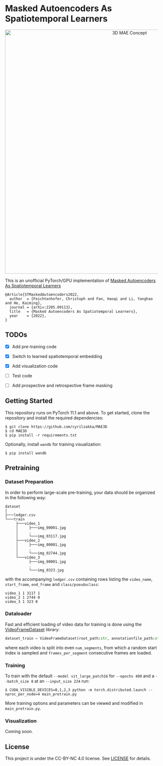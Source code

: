 # Masked Autoencoders As Spatiotemporal Learners
<p align="center">
<img width="805" alt="3D MAE Concept" src="https://user-images.githubusercontent.com/1841186/175248621-006c8f76-f838-4795-aaf6-df9a1d23d7ba.png">
</p>

This is an unofficial PyTorch/GPU implementation of [Masked Autoencoders As Spatiotemporal Learners](https://arxiv.org/abs/2205.09113)

```
@Article{STMaskedAutoencoders2022,
  author  = {Feichtenhofer, Christoph and Fan, Haoqi and Li, Yanghao and He, Kaiming},
  journal = {arXiv:2205.09113},
  title   = {Masked Autoencoders As Spatiotemporal Learners},
  year    = {2022},
}
```

## TODOs
- [x] Add pre-training code
- [x] Switch to learned spatiotemporal embedding
- [x] Add visualization code
- [ ] Test code
- [ ] Add prospective and retrospective frame masking 


## Getting Started
This repository runs on PyTorch 11.1 and above. To get started, clone the repository and install the required dependencies:
```
$ git clone https://github.com/cyrilzakka/MAE3D
$ cd MAE3D
$ pip install -r requirements.txt
```
Optionally, install `wandb` for training visualization:
```
$ pip install wandb
```

## Pretraining
### Dataset Preparation
In order to perform large-scale pre-training, your data should be organized in the following way:
```
dataset
│
├───ledger.csv
└───train 
     ├───video_1
     │     ├───img_00001.jpg
     │     .
     │     └───img_03117.jpg
     ├───video_2
     │     ├───img_00001.jpg
     │     .
     │     └───img_02744.jpg
     └───video_3
           ├───img_00001.jpg
           .
           └───img_0323.jpg
```
with the accompanying `ledger.csv` containing rows listing the `video_name`, `start_frame`, `end_frame` and `class/pseudoclass`:
```
video_1 1 3117 1
video_2 1 2744 0
video_3 1 323 0
```

### Dataloader
Fast and efficient loading of video data for training is done using the [VideoFrameDataset](https://github.com/RaivoKoot/Video-Dataset-Loading-Pytorch) library:

```python
dataset_train = VideoFrameDataset(root_path:str, annotationfile_path:str, num_segments:int, frames_per_segment:int, transform:None, test_mode:bool)
```
where each video is split into even `num_segments`, from which a random start index is sampled and `frames_per_segment` consecutive frames are loaded.

### Training
To train with the default `--model vit_large_patch16` for `--epochs 400` and a `--batch_size 8` at an `--input_size 224` run:
```
$ CUDA_VISIBLE_DEVICES=0,1,2,3 python -m torch.distributed.launch --nproc_per_node=4 main_pretrain.py
```
More training options and parameters can be viewed and modified in `main_pretrain.py`.

### Visualization
Coming soon.

## License
This project is under the CC-BY-NC 4.0 license. See [LICENSE](https://github.com/cyrilzakka/mae3d/blob/main/LICENSE) for details.
